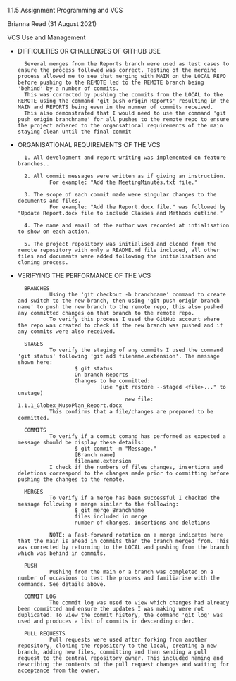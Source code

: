1.1.5 Assignment Programming and VCS

Brianna Read (31 August 2021)

VCS Use and Management


- DIFFICULTIES OR CHALLENGES OF GITHUB USE

        Several merges from the Reports branch were used as test cases to ensure the process followed was correct. Testing of the merging process allowed me to see that merging with MAIN on the LOCAL REPO before pushing to the REMOTE led to the REMOTE branch being 'behind' by a number of commits. 
        This was corrected by pushing the commits from the LOCAL to the REMOTE using the command 'git push origin Reports' resulting in the MAIN and REPORTS being even in the numner of commits received.
        This also demonstrated that I would need to use the command 'git push origin branchname' for all pushes to the remote repo to ensure the project adhered to the organsational requirements of the main staying clean until the final commit


- ORGANISATIONAL REQUIREMENTS OF THE VCS

        1. All development and report writing was implemented on feature branches..

        2. All commit messages were written as if giving an instruction. 
                For example: "Add the MeetingMinutes.txt file."

        3. The scope of each commit made were singular changes to the documents and files.
                For example: "Add the Report.docx file." was followed by "Update Report.docx file to include Classes and Methods outline."

        4. The name and email of the author was recorded at intialisation to show on each action.

        5. The project repository was initialised and cloned from the remote repository with only a README.md file included, all other files and documents were added following the initialisation and cloning process. 


- VERIFYING THE PERFORMANCE OF THE VCS

        BRANCHES 
                Using the 'git checkout -b branchname' command to create and switch to the new branch, then using 'git push origin branch-name' to push the new branch to the remote repo, this also pushed any committed changes on that branch to the remote repo.
                To verify this process I used the GitHub account where the repo was created to check if the new branch was pushed and if any commits were also received.

        STAGES
                To verify the staging of any commits I used the command 'git status' following 'git add filename.extension'. The message shown here:
                        $ git status
                        On branch Reports
                        Changes to be committed:
                                (use "git restore --staged <file>..." to unstage)
                                        new file:   1.1.1_Globex_MusoPlan_Report.docx
                This confirms that a file/changes are prepared to be committed.

        COMMITS
                To verify if a commit comand has performed as expected a message should be display these details:
                        $ git commit -m "Message."
                        [Branch name] 
                        filename.extension
                I check if the numbers of files changes, insertions and deletions correspond to the changes made prior to committing before pushing the changes to the remote.

        MERGES
                To verify if a merge has been successful I checked the message following a merge similar to the following:
                        $ git merge Branchname
                        files included in merge 
                        number of changes, insertions and deletions
                        
                NOTE: a Fast-forward notation on a merge indicates here that the main is ahead in commits than the branch merged from. This was corrected by returning to the LOCAL and pushing from the branch which was behind in commits.
        
        PUSH 
                Pushing from the main or a branch was completed on a number of occasions to test the process and familiarise with the commands. See details above.

        COMMIT LOG
                The commit log was used to view which changes had already been committed and ensure the updates I was making were not duplicated. To view the commit history, the command 'git log' was used and produces a list of commits in descending order.

        PULL REQUESTS 
                Pull requests were used after forking from another repository, cloning the repository to the local, creating a new branch, adding new files, committing and then sending a pull request to the central repository owner. This included naming and describing the contents of the pull request changes and waiting for acceptance from the owner.


